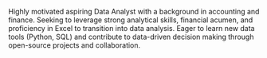 Highly motivated aspiring Data Analyst with a background in accounting and finance. Seeking to leverage strong analytical skills, financial acumen, and proficiency in Excel to transition into data analysis. Eager to learn new data tools (Python, SQL) and contribute to data-driven decision making through open-source projects and collaboration.

<!---
PrabalSaxena30/PrabalSaxena30 is a ✨ special ✨ repository because its `README.md` (this file) appears on your GitHub profile.
You can click the Preview link to take a look at your changes.
--->
